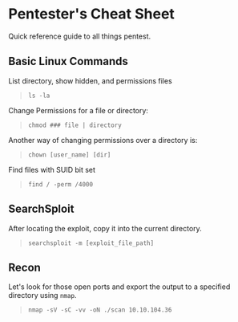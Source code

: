 # Pentester's Cheat Sheet
Quick reference guide to all things pentest.



## Basic Linux Commands
List directory, show hidden, and permissions files
>`ls -la`

Change Permissions for a file or directory:
>`chmod ### file | directory`

Another way of changing permissions over a directory is:
> `chown [user_name] [dir]`

Find files with SUID bit set
>`find / -perm /4000`



## SearchSploit
After locating the exploit, copy it into the current directory.
>`searchsploit -m [exploit_file_path]`



## Recon
Let's look for those open ports and export the output to a specified directory using `nmap`.
>`nmap -sV -sC -vv -oN ./scan 10.10.104.36`

